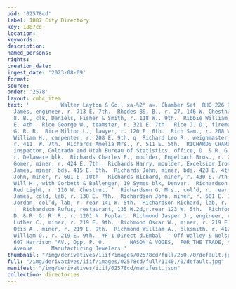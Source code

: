 ```yaml
---
pid: '02578cd'
label: 1887 City Directory
key: 1887cd
location: 
keywords: 
description: 
named_persons: 
rights: 
creation_date: 
ingest_date: '2023-08-09'
format: 
source: 
order: '2578'
layout: cmhc_item
text: '          Walter Layton & Go., xa-%2° a». Chamber Set  RHO 226 RIC  Rhodes
  James, engineer, r. 713 E. 7th.  Rhodes 8S. B., r. 27, 146 W. Chestnut.  Riach Thomas
  8. B., clk, Daniels, Fisher & Smith, r. 118 W.. 9th.  Ribbie William, bds. 1134
  E. 4th.  Rice George W., teamster, r. 321 E. 7th.  Rice J. D., fireman, D. & R.
  G. R. R.  Rice Milton L., lawyer, r. 120 E. 6th.  Rich Sam., r. 208 W. 7th.  Rich
  William H., carpenter, r. 208 E. 9th. q  Richard Leo R., weighmaster, American Smelter,
  r. 411. W. 7th.  Richards Amelia Mrs., r. 511 E. 5th.  RICHARDS CHARLES E., chief
  inspector, Colorado and Utah Bureau of Statistics, office, D. & R. G.R. R, Depot,
  r. Delaware blk.  Richards Charles P., moulder, Engelbach Bros., r. 217 N. Spruce.  Richards
  Gomer, miner, r. 424 E. 7th.  Richards Harry, moulder, Excelsior Iron Works.  Richards
  James, miner, bds. 415 E. 6th.  Richards John, miner, bds. 428 E. 4th.  Richards
  John, miner, r. 601 E. 10th.  Richards Richard, miner, r. 430 E. 7th.  Richards
  Will H., with Corbett & Ballenger, 19 Symes blk, Denver.  Richardson Frank E., musician,
  Red Light, r. 110 W. Chestnut. ‘  Richardson G. Mrs., col’d, r. rear 141 W. 5th.  Richardson
  James, cold, lab, r. 138 E. 7th.  Richardson John, miner, r. 601 E. 10th.  Richardson
  Jordan, col’d, lab, r. rear 141 W. 5th.  Richardson Richard, lab, r. 121 W. 7th.
  ;  Richardson Rufus, restaurant, 135 W.2d,r.rear 123 W. 5th.  Richford John, lab,
  D. & R. G. R. R., r. 1201 N. Poplar.  Richmond Jasper J., engineer, r. 415 E. 3d.  Richmond
  Luther C., miner, r. 219 E. 9th.  Richmond Oscar W., miner, r. 219 E. 9th.  Richmond
  Otis A., miner, r. 219 E. 9th.  Richmond William A., blksmith, r. 412 E. 10th.  Richmond
  William O., r. 219 E. 9th.  ¥F 1 Direct d.Embal '' Off Walley & Nelson, open always.
  607 Harrison "AV., Opp. P. 0.        NASON & VOGES,  FOR THE TRADE, 415} Harrison
  Avenue.     Manufacturing Jewelers '
thumbnail: "/img/derivatives/iiif/images/02578cd/full/250,/0/default.jpg"
full: "/img/derivatives/iiif/images/02578cd/full/1140,/0/default.jpg"
manifest: "/img/derivatives/iiif/02578cd/manifest.json"
collection: directories
---
```

